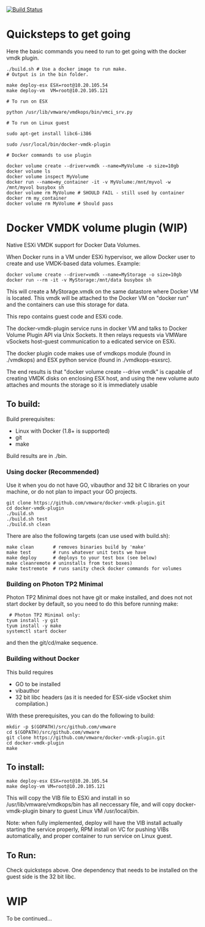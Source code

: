 [![Build Status](https://ci.vmware.run/api/badges/vmware/docker-vmdk-plugin/status.svg)](https://ci.vmware.run/vmware/docker-vmdk-plugin)

# Quicksteps to get going

Here the basic commands you need to run to get going with the docker vmdk plugin.

```
./build.sh # Use a docker image to run make.
# Output is in the bin folder.

make deploy-esx ESX=root@10.20.105.54
make deploy-vm  VM=root@10.20.105.121

# To run on ESX

python /usr/lib/vmware/vmdkops/bin/vmci_srv.py

# To run on Linux guest

sudo apt-get install libc6-i386

sudo /usr/local/bin/docker-vmdk-plugin

# Docker commands to use plugin

docker volume create --driver=vmdk --name=MyVolume -o size=10gb
docker volume ls
docker volume inspect MyVolume
docker run --name=my_container -it -v MyVolume:/mnt/myvol -w /mnt/myvol busybox sh
docker volume rm MyVolume # SHOULD FAIL - still used by container
docker rm my_container
docker volume rm MyVolume # Should pass
```

# Docker VMDK volume plugin (WIP)

Native ESXi VMDK support for Docker Data Volumes.

When Docker runs in a VM under ESXi hypervisor, we allow Docker user to 
create and use VMDK-based data volumes. Example: 

```Shell
docker volume create --driver=vmdk --name=MyStorage -o size=10gb
docker run --rm -it -v MyStorage:/mnt/data busybox sh
```

This will create a MyStorage.vmdk on the same datastore where Docker VM is 
located. This vmdk will be attached to the Docker VM on "docker run" and 
the containers can use this storage for data. 

This repo contains guest code and ESXi code. 

The docker-vmdk-plugin service runs in docker VM and talks to Docker Volume
Plugin API via Unix Sockets. It then relays requests via VMWare vSockets 
host-guest communication to a edicated service on ESXi. 

The docker plugin code makes use of  vmdkops module  (found  in ./vmdkops)
and ESX python service (found in ./vmdkops-esxsrc). 

The end results is that "docker volume create --drive vmdk" is capable
of creating VMDK disks on enclosing ESX host, and using the new volume auto
attaches and mounts the storage so it is immediately usable

## To build:

Build prerequisites:
 - Linux with Docker (1.8+ is supported)
 - git
 - make
 
Build results are in ./bin.
 
### Using docker (Recommended)

Use it when you do not have GO, vibauthor and 32 bit C libraries on your machine, 
or do not plan to impact your GO projects. 

```Shell
git clone https://github.com/vmware/docker-vmdk-plugin.git
cd docker-vmdk-plugin
./build.sh
./build.sh test
./build.sh clean
```

There are also the following targets (can use used with build.sh):
```
make clean       # removes binaries build by 'make'
make test        # runs whatever unit tests we have
make deploy      # deploys to your test box (see below)
make cleanremote # uninstalls from test boxes)
make testremote  # runs sanity check docker commands for volumes
```

### Building on Photon TP2 Minimal

Photon TP2 Minimal does not have git or make installed, and does not 
not start docker by default, so you need to do this before running make: 

```Shell
 # Photon TP2 Minimal only:
tyum install -y git
tyum install -y make
systemctl start docker
```
and then the git/cd/make sequence. 

### Building without Docker

This build requires
- GO to be installed
- vibauthor
- 32 bit libc headers (as it is needed for ESX-side vSocket shim compilation.)

With these prerequisites, you can do the following to build: 

```
mkdir -p $(GOPATH)/src/github.com/vmware
cd $(GOPATH)/src/github.com/vmware
git clone https://github.com/vmware/docker-vmdk-plugin.git
cd docker-vmdk-plugin
make 
```

## To install:

```
make deploy-esx ESX=root@10.20.105.54
make deploy-vm VM=root@10.20.105.121
```
This will copy the VIB file to ESXi and install in so  /usr/lib/vmware/vmdkops/bin
has all neccessary file, and will copy docker-vmdk-plugin binary to guest
Linux VM /usr/local/bin. 

Note: when fully  implemented, deploy will have the VIB install actually starting
the service properly, RPM install on VC for pushing VIBs automatically, 
and proper container to run service on Linux guest.

## To Run:

Check quicksteps above.
One dependency that needs to be installed on the guest side is the 32 bit libc.

# WIP
To be continued...
